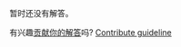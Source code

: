 
暂时还没有解答。

有兴趣[贡献你的解答](https://github.com/BFEdev/BFE.dev-solutions/blob/main/question/explain-clear-in-css_zh.md)吗? [Contribute guideline](https://github.com/BFEdev/BFE.dev-solutions#how-to-contribute)
